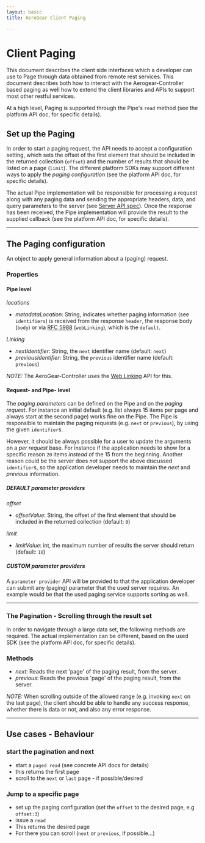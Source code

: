 ```yaml
---
layout: basic
title: AeroGear Client Paging

---
```


# Client Paging

This document describes the client side interfaces which a developer can use to Page through data obtained from remote rest services.  This document describes both how to interact with the Aerogear-Controller based paging as well how to extend the client libraries and APIs to support most other restful services.

At a high level, Paging is supported through the Pipe's `read` method (see the platform API doc, for specific details).

## Set up the Paging

In order to start a paging request, the API needs to accept a configuration setting, which sets the offset of the first element that should be included in the returned collection (`offset`) and the number of results that should be listed on a page (`limit`). The different platform SDKs may support different ways to apply the _paging configuration_ (see the platform API doc, for specific details).

The actual Pipe implementation will be responsible for processing a request along with any paging data and sending the appropriate headers, data, and query parameters to the server (see [Server API spec](https://gist.github.com/4537431)).  Once the response has been received, the Pipe implementation will provide the result to the supplied callback (see the platform API doc, for specific details).


***

## The Paging configuration

An object to apply general information about a (paging) request.

### Properties

#### Pipe level

*locations*

- _metadataLocation_: String, indicates whether paging information (see `identifiers`) is received from the response `header`, the response body (`body`) or via [RFC 5988](http://tools.ietf.org/html/rfc5988) (`webLinking`), which is the `default`.

*Linking*

- _nextIdentifier_: String, the `next` identifier name (default: `next`) 
- _previousIdentifier_: String, the `previous` identifier name (default: `previous`) 

_NOTE:_ The AeroGear-Controller uses the [Web Linking](http://tools.ietf.org/html/draft-nottingham-http-link-header-10) API for this.


#### Request- and Pipe- level

The _paging parameters_ can be defined on the Pipe and on the _paging request_. For instance an initial default (e.g. list always 15 items per page and always start at the second page) works fine on the Pipe. The Pipe is responsible to maintain the paging requests (e.g. `next` or `previous`), by using the given `identifier`s.

However, it should be always possible for a user to update the arguments on a _per request_ base. For instance if the application needs to show for a specific reason `20` items _instead_ of the 15 from the beginning. Another reason could be the server does _not_ support the above discussed `identifier`s, so the application developer needs to maintain the _next_ and _previous_ information.

##### DEFAULT parameter providers

*offset*

- _offsetValue_: String, the offset of the first element that should be included in the returned collection (default: `0`)

*limit* 

- _limitValue_: int, the maximum number of results the server should return (default: `10`)

##### CUSTOM parameter providers

A `parameter provider` API will be provided to that the application developer can submit any (paging) parameter that the used server requires. An example would be that the used paging service supports sorting as well. 

***

### The Pagination - Scrolling through the result set

In order to navigate through a large data set, the following methods are required. The actual implementation can be different, based on the used SDK (see the platform API doc, for specific details).

### Methods
- _next_: Reads the next 'page' of the paging result, from the server.
- _previous_: Reads the previous 'page' of the paging result, from the server.

_NOTE:_ When scrolling outside of the allowed range (e.g. invoking `next` on the last page), the client should be able to handle any success response, whether there is data or not, and also any error response.

***

## Use cases - Behaviour 

### start the pagination and next

* start a `paged read` (see concrete API docs for details)
 * this returns the first page
 * scroll to the `next` or `last` page - if possible/desired 

### Jump to a specific page

* set up the paging configuration (set the `offset` to the desired page, e.g `offset:3`)
* issue a `read`
 * This returns the desired page
 * For there you can scroll (`next` or `previous`, if possible...)

